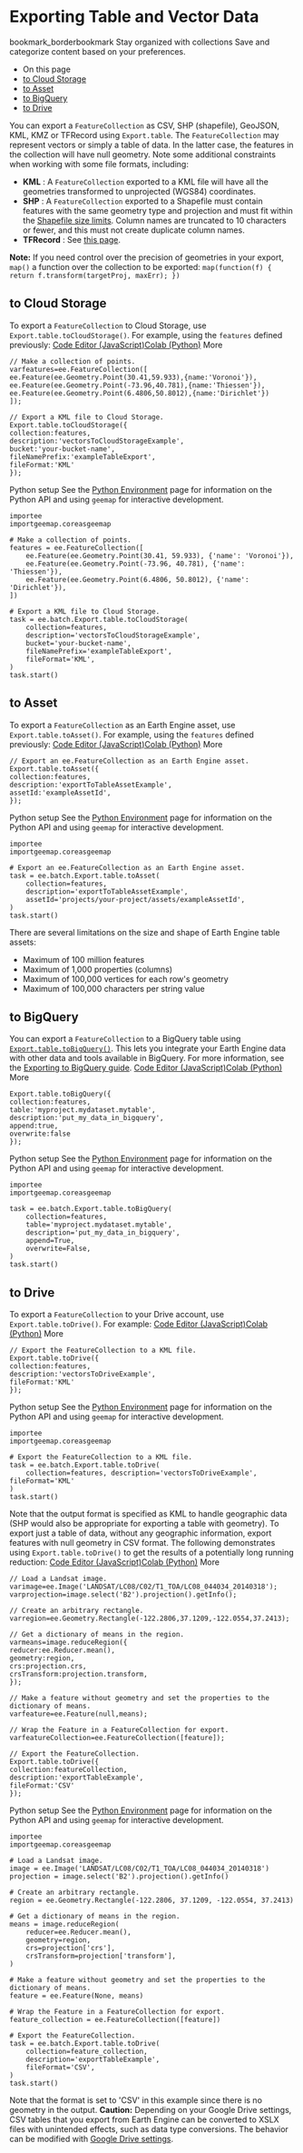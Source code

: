 
#  Exporting Table and Vector Data
bookmark_borderbookmark Stay organized with collections  Save and categorize content based on your preferences. 
  * On this page
  * [to Cloud Storage](https://developers.google.com/earth-engine/guides/exporting_tables#to_cloud_storage)
  * [to Asset](https://developers.google.com/earth-engine/guides/exporting_tables#to_asset)
  * [to BigQuery](https://developers.google.com/earth-engine/guides/exporting_tables#to_bigquery)
  * [to Drive](https://developers.google.com/earth-engine/guides/exporting_tables#to_drive)


You can export a `FeatureCollection` as CSV, SHP (shapefile), GeoJSON, KML, KMZ or TFRecord using `Export.table`. The `FeatureCollection` may represent vectors or simply a table of data. In the latter case, the features in the collection will have null geometry.
Note some additional constraints when working with some file formats, including:
  * **KML** : A `FeatureCollection` exported to a KML file will have all the geometries transformed to unprojected (WGS84) coordinates.
  * **SHP** : A `FeatureCollection` exported to a Shapefile must contain features with the same geometry type and projection and must fit within the [Shapefile size limits](https://support.esri.com/en/technical-article/000010813). Column names are truncated to 10 characters or fewer, and this must not create duplicate column names.
  * **TFRecord** : See [this page](https://developers.google.com/earth-engine/guides/tfrecord#exporting-tables).

**Note:** If you need control over the precision of geometries in your export, `map()` a function over the collection to be exported: `map(function(f) { return f.transform(targetProj, maxErr); })`
## to Cloud Storage
To export a `FeatureCollection` to Cloud Storage, use `Export.table.toCloudStorage()`. For example, using the `features` defined previously:
[Code Editor (JavaScript)](https://developers.google.com/earth-engine/guides/exporting_tables#code-editor-javascript-sample)[Colab (Python)](https://developers.google.com/earth-engine/guides/exporting_tables#colab-python-sample) More
```
// Make a collection of points.
varfeatures=ee.FeatureCollection([
ee.Feature(ee.Geometry.Point(30.41,59.933),{name:'Voronoi'}),
ee.Feature(ee.Geometry.Point(-73.96,40.781),{name:'Thiessen'}),
ee.Feature(ee.Geometry.Point(6.4806,50.8012),{name:'Dirichlet'})
]);

// Export a KML file to Cloud Storage.
Export.table.toCloudStorage({
collection:features,
description:'vectorsToCloudStorageExample',
bucket:'your-bucket-name',
fileNamePrefix:'exampleTableExport',
fileFormat:'KML'
});
```
Python setup
See the [ Python Environment](https://developers.google.com/earth-engine/guides/python_install) page for information on the Python API and using `geemap` for interactive development.
```
importee
importgeemap.coreasgeemap
```
```
# Make a collection of points.
features = ee.FeatureCollection([
    ee.Feature(ee.Geometry.Point(30.41, 59.933), {'name': 'Voronoi'}),
    ee.Feature(ee.Geometry.Point(-73.96, 40.781), {'name': 'Thiessen'}),
    ee.Feature(ee.Geometry.Point(6.4806, 50.8012), {'name': 'Dirichlet'}),
])

# Export a KML file to Cloud Storage.
task = ee.batch.Export.table.toCloudStorage(
    collection=features,
    description='vectorsToCloudStorageExample',
    bucket='your-bucket-name',
    fileNamePrefix='exampleTableExport',
    fileFormat='KML',
)
task.start()
```

## to Asset
To export a `FeatureCollection` as an Earth Engine asset, use `Export.table.toAsset()`. For example, using the `features` defined previously:
[Code Editor (JavaScript)](https://developers.google.com/earth-engine/guides/exporting_tables#code-editor-javascript-sample)[Colab (Python)](https://developers.google.com/earth-engine/guides/exporting_tables#colab-python-sample) More
```
// Export an ee.FeatureCollection as an Earth Engine asset.
Export.table.toAsset({
collection:features,
description:'exportToTableAssetExample',
assetId:'exampleAssetId',
});
```
Python setup
See the [ Python Environment](https://developers.google.com/earth-engine/guides/python_install) page for information on the Python API and using `geemap` for interactive development.
```
importee
importgeemap.coreasgeemap
```
```
# Export an ee.FeatureCollection as an Earth Engine asset.
task = ee.batch.Export.table.toAsset(
    collection=features,
    description='exportToTableAssetExample',
    assetId='projects/your-project/assets/exampleAssetId',
)
task.start()
```

There are several limitations on the size and shape of Earth Engine table assets:
  * Maximum of 100 million features
  * Maximum of 1,000 properties (columns)
  * Maximum of 100,000 vertices for each row's geometry
  * Maximum of 100,000 characters per string value


## to BigQuery
You can export a `FeatureCollection` to a BigQuery table using [`Export.table.toBigQuery()`](https://developers.google.com/earth-engine/apidocs/export-table-tobigquery). This lets you integrate your Earth Engine data with other data and tools available in BigQuery. For more information, see the [Exporting to BigQuery guide](https://developers.google.com/earth-engine/guides/exporting_to_bigquery).
[Code Editor (JavaScript)](https://developers.google.com/earth-engine/guides/exporting_tables#code-editor-javascript-sample)[Colab (Python)](https://developers.google.com/earth-engine/guides/exporting_tables#colab-python-sample) More
```
Export.table.toBigQuery({
collection:features,
table:'myproject.mydataset.mytable',
description:'put_my_data_in_bigquery',
append:true,
overwrite:false
});
```
Python setup
See the [ Python Environment](https://developers.google.com/earth-engine/guides/python_install) page for information on the Python API and using `geemap` for interactive development.
```
importee
importgeemap.coreasgeemap
```
```
task = ee.batch.Export.table.toBigQuery(
    collection=features,
    table='myproject.mydataset.mytable',
    description='put_my_data_in_bigquery',
    append=True,
    overwrite=False,
)
task.start()
```

## to Drive
To export a `FeatureCollection` to your Drive account, use `Export.table.toDrive()`. For example:
[Code Editor (JavaScript)](https://developers.google.com/earth-engine/guides/exporting_tables#code-editor-javascript-sample)[Colab (Python)](https://developers.google.com/earth-engine/guides/exporting_tables#colab-python-sample) More
```
// Export the FeatureCollection to a KML file.
Export.table.toDrive({
collection:features,
description:'vectorsToDriveExample',
fileFormat:'KML'
});
```
Python setup
See the [ Python Environment](https://developers.google.com/earth-engine/guides/python_install) page for information on the Python API and using `geemap` for interactive development.
```
importee
importgeemap.coreasgeemap
```
```
# Export the FeatureCollection to a KML file.
task = ee.batch.Export.table.toDrive(
    collection=features, description='vectorsToDriveExample', fileFormat='KML'
)
task.start()
```

Note that the output format is specified as KML to handle geographic data (SHP would also be appropriate for exporting a table with geometry). To export just a table of data, without any geographic information, export features with null geometry in CSV format. The following demonstrates using `Export.table.toDrive()` to get the results of a potentially long running reduction:
[Code Editor (JavaScript)](https://developers.google.com/earth-engine/guides/exporting_tables#code-editor-javascript-sample)[Colab (Python)](https://developers.google.com/earth-engine/guides/exporting_tables#colab-python-sample) More
```
// Load a Landsat image.
varimage=ee.Image('LANDSAT/LC08/C02/T1_TOA/LC08_044034_20140318');
varprojection=image.select('B2').projection().getInfo();

// Create an arbitrary rectangle.
varregion=ee.Geometry.Rectangle(-122.2806,37.1209,-122.0554,37.2413);

// Get a dictionary of means in the region.
varmeans=image.reduceRegion({
reducer:ee.Reducer.mean(),
geometry:region,
crs:projection.crs,
crsTransform:projection.transform,
});

// Make a feature without geometry and set the properties to the dictionary of means.
varfeature=ee.Feature(null,means);

// Wrap the Feature in a FeatureCollection for export.
varfeatureCollection=ee.FeatureCollection([feature]);

// Export the FeatureCollection.
Export.table.toDrive({
collection:featureCollection,
description:'exportTableExample',
fileFormat:'CSV'
});
```
Python setup
See the [ Python Environment](https://developers.google.com/earth-engine/guides/python_install) page for information on the Python API and using `geemap` for interactive development.
```
importee
importgeemap.coreasgeemap
```
```
# Load a Landsat image.
image = ee.Image('LANDSAT/LC08/C02/T1_TOA/LC08_044034_20140318')
projection = image.select('B2').projection().getInfo()

# Create an arbitrary rectangle.
region = ee.Geometry.Rectangle(-122.2806, 37.1209, -122.0554, 37.2413)

# Get a dictionary of means in the region.
means = image.reduceRegion(
    reducer=ee.Reducer.mean(),
    geometry=region,
    crs=projection['crs'],
    crsTransform=projection['transform'],
)

# Make a feature without geometry and set the properties to the dictionary of means.
feature = ee.Feature(None, means)

# Wrap the Feature in a FeatureCollection for export.
feature_collection = ee.FeatureCollection([feature])

# Export the FeatureCollection.
task = ee.batch.Export.table.toDrive(
    collection=feature_collection,
    description='exportTableExample',
    fileFormat='CSV',
)
task.start()
```

Note that the format is set to 'CSV' in this example since there is no geometry in the output.
**Caution:** Depending on your Google Drive settings, CSV tables that you export from Earth Engine can be converted to XSLX files with unintended effects, such as data type conversions. The behavior can be modified with [Google Drive settings](https://developers.google.com/earth-engine/faq#tables_exported_to_drive_as_csv_format_are_converted_to_xslx_format).
